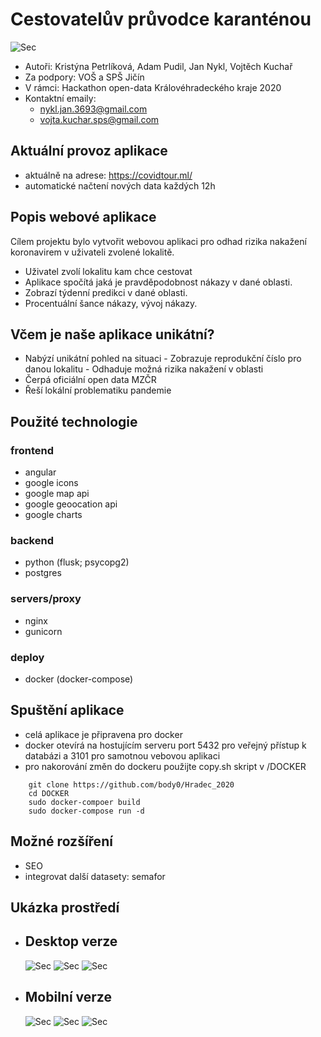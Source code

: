 # Cestovatelův průvodce karanténou
![Sec](https://github.com/body0/Hradec_2020/blob/master/prezentace/apple-touch-icon.png?raw=true)
- Autoři: Kristýna Petrlíková, Adam Pudil, Jan Nykl, Vojtěch Kuchař
- Za podpory: VOŠ a SPŠ Jičín
- V rámci: Hackathon open-data Královéhradeckého kraje 2020
- Kontaktní emaily:
    - nykl.jan.3693@gmail.com
    - vojta.kuchar.sps@gmail.com

## Aktuální provoz aplikace

- aktuálně na adrese: https://covidtour.ml/
- automatické načtení nových data každých 12h

## Popis webové aplikace
Cílem projektu bylo vytvořit webovou aplikaci pro odhad rizika nakažení koronavirem v uživateli zvolené lokalitě.

- Uživatel zvolí lokalitu kam chce cestovat
- Aplikace spočítá jaká je pravděpodobnost nákazy v dané oblasti.
- Zobrazí týdenní predikci v dané oblasti.
- Procentuální šance nákazy, vývoj nákazy.
## Včem je naše aplikace unikátní?
  - Nabýzí unikátní pohled na situaci
        - Zobrazuje reprodukční číslo pro danou lokalitu
        - Odhaduje možná rizika nakažení v oblasti
  - Čerpá oficiální open data MZČR
  - Řeší lokální problematiku pandemie


## Použité technologie

### frontend

- angular
- google icons
- google map api
- google geoocation api
- google charts

### backend

- python (flusk; psycopg2)
- postgres

### servers/proxy

- nginx
- gunicorn

### deploy

- docker (docker-compose)

## Spuštění aplikace

- celá aplikace je připravena pro docker
- docker otevírá na hostujícím serveru port 5432 pro veřejný přístup k databázi a 3101 pro samotnou vebovou aplikaci
- pro nakorování změn do dockeru použijte copy.sh skript v /DOCKER

```
    git clone https://github.com/body0/Hradec_2020
    cd DOCKER
    sudo docker-compoer build
    sudo docker-compose run -d
```


## Možné rozšíření

- SEO
- integrovat další datasety: semafor

## Ukázka prostředí
- ## Desktop verze
    ![Sec](https://github.com/body0/Hradec_2020/blob/master/prezentace/1.png?raw=true)
    ![Sec](https://github.com/body0/Hradec_2020/blob/master/prezentace/2.png?raw=true)
    ![Sec](https://github.com/body0/Hradec_2020/blob/master/prezentace/3.png?raw=true)
   
- ## Mobilní verze

    
    ![Sec](https://github.com/body0/Hradec_2020/blob/master/prezentace/4.png?raw=true)
    ![Sec](https://github.com/body0/Hradec_2020/blob/master/prezentace/5.png?raw=true)
    ![Sec](https://github.com/body0/Hradec_2020/blob/master/prezentace/6.png?raw=true)
